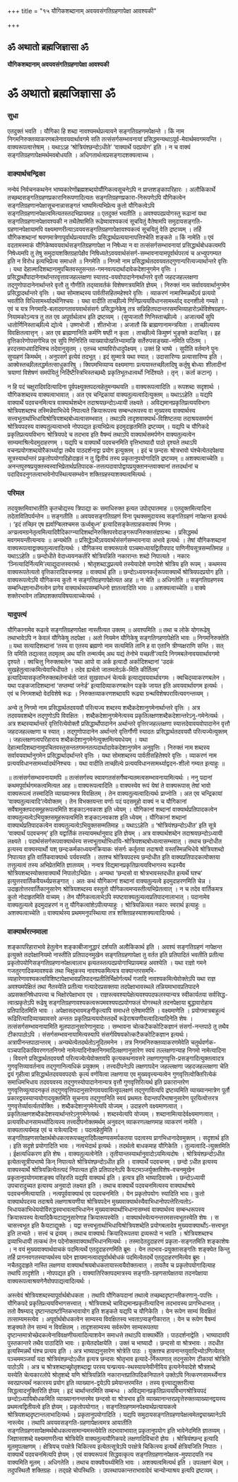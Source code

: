 +++
title = "१५ यौगिकशब्दानाम् अवयवसंगतिग्रहणापेक्षा आवश्यकी"

+++


## ॐ अथातो ब्रह्मजिज्ञासा ॐ

**यौगिकशब्दानाम् अवयवसंगतिग्रहणापेक्षा आवश्यकी**

# ॐ अथातो ब्रह्मजिज्ञासा ॐ

### सुधा

एतदुक्तं भवति । यौगिका हि शब्दा नावश्यमर्थप्रत्यायने सङ्गतिग्रहणमपेक्षन्ते । किं नाम निगमनिरुक्तव्याकरणबलेनावयवार्थावगमे सति तत्संसर्गसम्भावनायां प्रसिद्धमन्यथाऽपूर्व-मेवार्थमवगमयन्ति । वाक्यरूपत्वात्तेषाम् । यथाऽऽह ‘श्रोत्रियंश्छन्दोऽधीते’ ‘वाक्यार्थे पदप्रयोग’ इति । न च वाक्यं सङ्गतिग्रहणापेक्षमर्थमवबोधयति । अधिगतार्थत्वप्रसङ्गादशक्यत्वाच्च ।

### वाक्यार्थचन्द्रिका

नन्वेवं निर्वचनकथनेन भाष्यकारेणोंब्रह्मशब्दयोर्यौगिकत्वसूचनेऽपि न प्राप्तशङ्कापरिहारः । अलौकिकार्थे तच्छब्दसङ्गतिग्रहणप्रकारानिरूपणादित्यतः सङ्गतिग्रहणप्रकारा-निरूपणेऽपि यौगिकत्वेन सङ्गतिग्रहणानपेक्षासूचनान्नासङ्गतं भाष्यमित्यभिप्रेत्य कुतो यौगिकत्वेऽपि सङ्गतिग्रहणानपेक्षत्वमित्यतस्तदभिप्रायमाह ॥ एतदुक्तं भवतीति ॥ अवश्यपदप्रयोगस्तु रूढानां यथा सङ्गतिग्रहणानपेक्षावश्यकी न तथैतेषामिति रूढेष्वावश्यकत्वं सूचयितुं वैतेषामपि समुदायसङ्गति-ग्रहणानपेक्षायामपि वक्ष्यमाणरीत्याऽवयवसङ्गतिग्रहणापेक्षावश्यकत्वं सूचयितुं वेति द्रष्टव्यम् । तर्हि यौगिकशब्दानां श्रवणमात्रेणापूर्वार्थप्रत्ययापत्तिः प्रसिद्धार्थप्रत्ययानापत्तिश्चेति शङ्कते ॥ किं नामेति ॥ एवं वदतामस्माकं यौगिकेष्ववयवार्थसङ्गतिग्रहणापेक्षा न निषेध्या न वा तत्संसर्गसम्भावनायां प्रसिद्धार्थबोधकत्वमपि निषेध्यमपि तु तेषु समुदायशक्तिग्रहापेक्षैव निषिध्यतेऽवयवार्थसंसर्ग-सम्भावनायामपूर्वार्थपरत्वं च अभ्युपगम्यत इति न विरोध इत्यभिप्रेत्य समाधत्ते ॥ निगमेति ॥ निगमो नाम प्रसिद्धार्थतदवयवतद्गुणान्परित्यज्यार्थान्तरे वृत्तिः । यथा देहात्मादिशब्दानामुपचितवस्तुसन्तत-गमनवत्पदार्थादावेकदेशानुगमेन वृत्तिः । प्रसिद्धार्थोपादानेनार्थान्तरवृत्तावजहल्लक्षणा स्यात्तद-वयवोपादानेनार्थान्तरे वृत्तौ जहदजहल्लक्षणा तद्गुणोपादानेनार्थान्तरे वृत्तौ तु गौणीति तद्य्वावर्तकं विशेषणत्रयमिति ज्ञेयम् । निरुक्तं नाम सर्वावयवार्थानुगमेन प्रसिद्धादर्थान्तरे वृत्तिः । यथा सोमशब्दस्य पार्वतीसहितमहेश्वरे वृत्तिः । व्याकरणं नामास्मिन्नर्थेऽयं प्रत्ययो भवतीति विधिसामर्थ्यादर्थनिश्चयः । यथा वादीति ताच्छील्ये णिनिप्रत्ययविधानसामर्थ्याद् वदनशीलो गम्यते । एवं च यत्र निगमादि-बलादवगतावयवार्थसंसर्गः प्रसिद्धानेकेषु तत्र सन्निहितपदान्तरसमभिव्याहारोऽर्थविशेषग्रहण-नियामकोऽन्यत्र तु तत एव अपूर्वार्थलाभ इति द्रष्टव्यम् । (सुप्यजातौ णिनिस्ताच्छील्ये । अजात्यर्थे सुपि धातोर्णिनिस्ताच्छील्ये द्योत्ये । उष्णभोजी । शीतभोजा । अजातौ किं ब्राह्मणानामन्त्रयिता । ताच्छील्यस्य विवक्षितत्वात्तृन् । अत एव ब्राह्मणानिति कर्मणि षष्ठी न कृता । ताच्छील्ये किमुष्णं भुङ्क्ते कदाचित् । इह वृत्तिकारेणोपसर्गभिन्न एव सुपि णिनिरिति व्याख्यायोत्प्रतिभ्यामाङि सर्तेरुपसङ्ख्या-नमिति पठितम् । हरदत्तमाधवादिभिश्च तदेवानुसृतम् । एतच्च भाष्यविरोधादुपेक्ष्यम् । उक्तं हि भाष्ये । सुपीति वर्तमाने पुनः सुप्ग्रहणं किमर्थम् । अनुपसर्ग इत्येवं तदभूत् । इदं सुम्मात्रे यथा स्यात् । उदासारिण्यः प्रत्यासारिण्य इति । आक्वेस्तच्छीलतद्धर्मतत्साधुकारिषु । क्विपमभिव्याप्य वक्ष्यमाणाः प्रत्ययास्तच्छीलादिषु कर्तृषु बोध्याः शीलादीनां त्रयाणां विशेषणं समर्पयितुं निर्दिष्टैस्त्रिभिस्तच्छब्दैः प्रकृतिभूतधात्वर्थो निर्दिश्यते । तृन् । कर्ता कटान्) ।

न हि पदं चक्षुरादिवदित्यादिना पूर्वपक्ष्युक्तपदत्वहेतुमन्यथयति ॥ वाक्यरूपत्वादिति ॥ रूपशब्दः सदृशार्थः । यौगिकशब्दस्य वाक्यत्वाभावात् । अत एव चन्द्रिकायां वाक्यतुल्यत्वादित्युक्तम् ॥ यथाऽऽहेति ॥ यद्यपि वाक्यार्थे पदवचनमित्यत्र वाक्यार्थशब्देन तदाश्रयछन्दोऽध्यायी लक्ष्यते । अविद्यमानप्रकृतिप्रत्ययविभागः श्रोत्रियशब्दश्च तस्मिन्नेवाभिधेये निपात्यते क्रियारूपस्य सम्बन्धरूपस्य वा मुख्यस्य वाक्यार्थस्य सत्त्वभूतार्थाभिधायिश्रोत्रियशब्दबोध्यत्वासम्भवात् । तथाऽपि तादृशवाक्यार्थ-विशिष्टतया तदाश्रयसमर्पणं श्रोत्रियपदस्य वाक्यतुल्यत्वाभावे नोपपद्यत इत्यभिप्रेत्य इदमुदाहृतमिति द्रष्टव्यम् । यद्यपि च यौगिकदे प्रकृतिप्रत्ययविभागः श्रोत्रियपदे च तदभाव इति वैषम्यं तथाऽपि वाक्यार्थसमर्पणेन वाक्यतुल्यत्वेन साम्यमाश्रित्येदमुदाहरणम् । यद्यपि च वाक्यार्थे पदवचनमिति वृत्तिभाष्यादौ पाठो दृश्यते तथाऽपि वचनप्रयोगशब्दयोरैकार्थ्याद्वा तथैव पाठदर्शनाद्वा प्रयोग इत्युक्तम् । इदं च छन्दसः श्रोत्रभावो घंश्चेत्येतदपेक्षया सूत्रस्यार्थान्तरं प्रकृतोपयोगादिहोदाहृतं न तु द्वितीयं तस्य प्रकृतानुपयोगादिति द्रष्टव्यम् ॥ अशक्यत्वाच्चेति ॥ अनन्तपुरुषप्रयुक्तस्वस्वाभिप्रेतार्थप्रतिपादक-तत्तत्पदावापोद्वापप्रयुक्तानन्तवाक्यानां तत्तदर्थानां च पदादिवदनुगतत्वाभावेनोपस्थित्यसम्भवेन शक्तिग्रहस्याशक्यत्वमित्यर्थः ।

### परिमल

तदयुक्तमिवाभातीति कृतचोद्यस्य त्रिपाद्या कः समाधिरुक्त इत्यत उपोद्घातमाह ॥ एतदुक्तमित्यादिना तदेतावितिपर्यन्तेन ॥ सङ्गतीति ॥ अवयवसङ्गतिग्रहणं विना पृथक्समुदायस्य सङ्गतिग्रहणं नापेक्षन्त इत्यर्थः । ‘इदं तच्छिर एष ह्यर्वाग्बिलश्चमस ऊर्ध्वबुध्न’ इत्यादिसङ्केतग्राहकवाक्यं निगमः । अग्य्रत्वमग्रनेतृत्वमित्यादिवैदिकाग्न्यादिशब्दनिरुक्तिपरवेदाङ्गरूपनिरुक्तसंज्ञग्रन्थः । प्रसिद्धमर्थ मवगमयन्तीत्यन्वयः ॥ अन्यथेति ॥ प्रसिद्धेऽर्थेऽवयवार्थसंसर्गसम्भावनाया अभावे इत्यर्थः । तेषां यौगिकशब्दानां वाक्यरूपत्वाद्वाक्यतुल्यत्वादित्यर्थः । यौगिकस्य वाक्यरूपत्वे पञ्चमाध्यायद्वितीयपाद पाणिनीयसूत्रसम्मतिमाह ॥ यथाऽऽहेति ॥ छन्दोधीते वेदाध्ययनकर्तरि श्रोत्रियन्निति नकारान्तः शब्दो निपात्यते । नकारः ‘ञ्नित्यादिर्नित्यमि’त्याद्युदात्तस्वरार्थः । श्रोतृशब्दाद्धप्रत्यये तस्येयादेशे यणादेशे श्रोत्रिय इति रूपम् । कथमस्य वाक्यरूपतेत्यतो वृत्तिकारादिवचनमाह ॥ वाक्यार्थ इति ॥ छन्दोऽध्ययनकर्तृरूपवाक्यार्थे श्रोत्रियपदप्रयोग इति । वाक्यरूपत्वेऽपि यौगिकस्य कुतो न सङ्गतिग्रहणापेक्षेत्यत आह ॥ न चेति ॥ अधिगतेति ॥ सङ्गतिग्रहणस्य सम्बन्धिज्ञानाधीनत्वेन प्रागेव वाक्यार्थरूपसम्बन्धिनो ज्ञातत्वादिति भावः ॥ अशक्यत्वाच्चेति ॥ वाक्ये शक्तेरभावेन तन्निष्ठशक्तयविषयत्वाच्चेत्यर्थः ।

### यादुपत्यं

यौगिकानामेव रूढत्वे सङ्गतिग्रहणापेक्षा नास्तीत्यत उक्तम् ॥ अवश्यमिति ॥ तथा च लोके योगरूढेषु तथाभावेऽपि न केवलं यौगिकेषु तदपेक्षा । अतो नियमेन यौगिकेषु सङ्गतिगहणापेक्षेति भावः ॥ निगमनिरुक्तेति ॥ यथा सत्यादिशब्दानां ‘तस्य वा एतस्य ब्रह्मणो नाम सत्यमिति तानि ह वा एतानि त्रीण्यक्षराणि सन्ति । सत् ति यमिति तद्यत्सत् तदमृतम् अथ यत्ति तन्मर्त्यम् अथ यद्यं तेनोभे यच्छती’त्यादि निगमबलेनावयवार्थावगमो दृश्यते । क्वचित्तु निरुक्तबलेन ‘यथा आपो वा अर्क इत्यादौ अर्कादिशब्दानां ‘उदकं सुखहेतुत्वात्कमित्येवाभिधीयते । तदेव ह्यर्चतो जातमतोऽर्क-मिति कीर्तितम्’ इत्यादिव्यासकृतनिरुक्तबलेनार्चतो जातं सुखसाधनं चेत्यर्क इत्याद्यवयवार्थावगमः । क्वचिद्य्वाकरणबलेन । यथा पङ्कजादिशब्दानां ‘सप्तम्यां जनेर्ड’ इत्यादिव्याकरणबलेन पङ्के जायत इति अवयवार्थावगम इत्यर्थः । एवं च निगमशब्दो वेदविशेषे रूढः । निरुक्तव्याकरणशब्दावपि रूढ्या ग्रन्थविशेषपरावित्यवगन्तव्यम् ।

अन्ये तु निगमो नाम प्रसिद्धार्थतदवयवौ परित्यज्य शब्दस्य शब्दैकदेशानुगमेनार्थान्तरे वृत्तिः । अत्र तदवयवशब्देन तद्गुणोऽपि विवक्षितः । शब्दैकदेशानुगमेनेत्यस्य प्रकृतिलक्षणशब्दैकदेशान्तरेऽनु-गमेनेत्यर्थः । अत्र शब्दस्यार्थान्तरे वृत्तिरित्येवोक्तौ प्रसिद्धार्थोपादानेन अर्थान्तरे वृत्तिरजहल्लक्षणा स्यात्तदेवावयवोपादानेन वृत्तौ जहदजहल्लक्षणा च स्यात् । तद्गुणोपादानेन अर्थान्तरे वृत्तिर्गौणी स्यादतः प्रसिद्धार्थतदवयवौ परित्यज्येत्युक्तम् । जहल्लक्षणत्वपरिहाराय शब्दैकदेशानुगमेनेत्युक्तमित्यवधेयम् । यथा देहात्मादिशब्दानामुपचितवस्तुसन्ततगमनतत्पदार्थादावेकदेशानुगमेन अनुवृत्तिः । निरुक्तं नाम शब्दस्य सर्वावयवार्थानुगमेन प्रसिद्धार्थादर्थान्तरे वृत्तिः । यथा सोमशब्दस्य पार्वतीसहितेश्वरे वृत्तिः । व्याकरणं नाम प्रत्ययविधानसामर्थ्यादर्थनिश्चयः । यथा वादीति ताच्छील्ये प्रत्ययविधानसामर्थ्याद्वदन-शीलो गम्यत इत्याहुः ॥

॥ तत्संसर्गसम्भावनायामपि ॥ तत्संसर्गस्य स्वावगतसंसर्गेष्वन्यतमत्वसम्भावनायामित्यर्थः । ननु पदानां कथमपूर्वार्थगमकत्वमित्यत आह ॥ वाक्यरूपत्वादिति ॥ वाक्यस्येव रूपं येषां ते वाक्यरूपास् तेषां भावो वाक्यरूपत्वं तस्मादिति व्याख्यानमत्र विवक्षितम् । तेन वाक्यतुल्यत्वादित्यर्थः प्राप्नोति । अत एव चन्द्रिकायां ‘वाक्यतुल्यत्वादि’त्येवोक्तम् । तेन विभक्तयन्ता वर्णाः पदं पदसमूहो वाक्यं न च यौगिकानां सर्वेषामुक्तपदसमूहरूपत्वमिति शङ्काऽनवकाश इति ध्येयम् । यौगिकानां शब्दानां वाक्यार्थप्रतिपादकत्वेन वाक्यतुल्यत्वेऽभियुक्तसमूहरूपत्वमिति शङ्काऽनवकाश इति ध्येयम् । यौगिकानां शब्दानां वाक्यार्थप्रतिपादकत्वेन वाक्यतुल्यत्वेऽभियुक्तसम्मतिमाह ॥ यथाऽऽहेति ॥ ‘श्रोत्रियंश्छन्दोऽधीत’ इति सूत्रे ‘वाक्यार्थं पदवचनम्’ इति यद्वार्तिकं तस्यायमर्थानुवाद इति ज्ञेयम् । अत्र वाक्यार्थशब्देन तदाश्रयछन्दोऽध्यायी लक्ष्यते । पदार्थसंसर्गरूपवाक्यार्थस्य सत्त्वभूतार्थाभिधायि-श्रोत्रियशब्दबोध्यत्वासम्भवात् । तथाच छन्दोधीत इत्यस्य वाक्यस्यार्थो यश् छन्दःकर्मकाध्ययनक्रियाकः संसर्गः कर्तृतया तदाश्रयो यस्तस्मिन्नभिधेये श्रोत्रियशब्दो निपात्यत इति वार्तिकवाक्यार्थः पर्यवस्यति । ततश्च श्रोत्रियपदस्य छन्दोधीत इति वाक्यप्रतिपादकत्वोक्तया तत्तुल्यत्वं तस्य अभिप्रेतमिति ज्ञातव्यम् । नन्वत्र विद्यमानप्रकृतिप्रत्ययविभागस्य रूढस्यैव श्रोत्रियशब्दस्योक्तवाक्यार्थे निपातोऽभिप्रेतः । अन्यथा ‘छन्दसो वा श्रोत्रभावस्तदधीत इत्यर्थे घश्च’ इत्युत्तरवार्तिकवैयर्थ्यप्रसङ्गात् । अतः कथं यौगिकानां शब्दानां वाक्यतुल्यत्वे इदमुदाहरणमिति चेन्न । उदाहृतोत्तरवार्तिकानुसारेण श्रोत्रियशब्दस्य वस्तुतो यौगिकत्वमप्यस्तीत्यभिप्रेतत्वात् । न च तदेव वार्तिकमत्र कुतो नोदाहृतमिति वाच्यम् । तेन यौगिकत्वलाभेऽपि स्पष्टवाक्यतुल्यत्वप्रतिपादनालाभात् । पदानामेव वाक्यतुल्यत्वे इदमुदाहरणं न तु यौगिकत्वांशेऽपीत्यप्याहुः । श्रोत्रियन्नित्यत नकारः स्वरार्थ इत्याहुः ॥ अशक्यत्वाच्चेति ॥ वाक्यार्थस्य प्रथममनुपस्थित्या तत्र शक्तिग्रहस्याशक्यत्वादित्यर्थः ।

### वाक्यार्थरत्नमाला

शङ्कापरिहाराभावे हेतुत्वेन शङ्काबीजानुद्धारं दर्शयति अलौकिकार्थ इति । अवश्यं सङ्गतिग्रहणं नापेक्षन्त इत्युक्ते तदपेक्षानियमो नास्तीति प्रतिपादनमुखेन सङ्गतिग्रहणापेक्षा तु वर्तत इति प्रतिपादितं भवतीति प्रतीत्या प्रकृतोपयोगिसङ्गतिग्रहणानपेक्षत्वालाभ इत्यतस्तत्पदप्रयोगाभिप्रायमाह अवश्येति । यथा राज्ञो गमने गजतुरगादिकमावश्यकं तथा भिक्षुकस्य नावश्यकमित्यत्र वाक्यान्तरसमभि-व्याहारेणावश्यकत्वविशिष्टापेक्षाभावप्रतिपादनप्रतीतिर्भिक्षोर्गत्यर्थं गजादि नावश्यकमित्येवोक्तेऽपि यथा राज्ञ अवश्यमपेक्षितं तथा नैतस्येति प्रतीत्या गत्यादेरप्रसक्तया तदपेक्षाभावस्थले तन्नियमाभावप्रतिपादने अप्रसक्तनिषेधापत्त्या च भिक्षोरपेक्षाभाव एव । राज्ञस्त्ववश्यापेक्षेत्यवश्यपदफलस्यान्यत्र स्वीकार्यतया सर्वसिद्ध-त्वात्प्रकृतेऽपि रूढेषु सङ्गतिग्रहणावश्यकत्वरूपमवश्यपदप्रयोगफलं योगस्थले तदनपेक्षाया बुद्धावारोहाय प्रतिपादितमिति भावः । अपेक्षासद्भावमङ्गीकृत्यापि समाधत्ते एतेषामपीति । वक्ष्यमाणेति । प्रयोगमात्रबाहुल्यं रूढिरित्यादिव्याख्यावसरे अन्ततः प्रकृतिप्रत्यययोस्तदर्थे रूढेराश्रयणीयत्वादित्यादिनेति शेषः । तत्संसर्गसम्भावनायामिति मूलपाठानुसारेणानुवादः । सम्भावना चोत्कटैककोटिकज्ञानं संसर्गा-नन्तपाठे तु तथैव टीकापाठोऽपि । संसर्गसम्भावनायामित्यस्यापि संसर्गविषयकोत्कटैककोटिकज्ञान इत्यर्थः। अत्रापीनन्तपाठान्तरम् । अन्यथेत्येतदर्थतोऽनूदितमनेन । तत्र निगमनिरुक्तव्याकरणमेवेति चतुर्थवर्णक-पञ्चपादिकाविवरणगतनिगमो नामेत्यादिनोक्तनिगमादिलक्षणानुसारेण स्वयं तल्लक्षणान्याह निगमो नामेत्यादिना । विवरणे प्रसिद्धार्थतदवयवौ परित्यज्येत्येवोक्तावपि कृत्यकथनावसरे लक्षणागुणवृत्ति-प्रसङ्गादित्युक्तत्वादत्र गुणवृत्तिव्यावर्तनाय तद्गुणानित्यधिकं प्रयुक्तम् । तत्त्वदीपनेऽपि लक्षणापदेन जहल्लक्षणा जहदजहल्लक्षणा चेति द्वयं गृहीत्वा प्रसिद्धार्थतदवयवपदयोः कृत्यं वर्णयित्वा लक्षणाया एव मुख्यवृत्त्यन्यत्वेन गुणवृत्तित्वोक्तिरित्येकं समाधिमभिधाय तदवयवस्य तद्गुणस्योपादानेनान्यत्र वृत्तौ गुणवृत्तिरित्यर्थ इति प्रकारान्तरेण गुणवृत्तिव्युत्पादनकृतं तद्गुणवृत्तिपदानुसारेणावयवावित्युपलक्षणं तद्गुणावित्यपि द्रष्टव्यमिति व्याख्यानमात्रेण पूर्तौ प्रकारद्वयस्याप्ययोगादयुक्तमिति सूचनाय तद्गुणानिति स्वयं प्रथमतः वेदान्तपरिभाषानुसारेण पूरयित्वोत्तरत्र गुणवृत्तेर्व्यावर्त्यतयोक्तिः । शब्दैकदेशानुगमेनेत्यपि योज्यम् । उदाहरणे वक्ष्यमाणत्वात् । प्रकृतिलक्षणशब्दैकदेशस्यार्थान्तरेऽनुगमेनेत्यर्थः । शब्दस्येत्यपि योज्यम् । शब्दानामित्यादेर्वक्ष्यमाणत्वात् । प्रत्ययविधानसामर्थ्यादित्यस्य तत्त्वदीपनोक्तमर्थम् अनुवदन् व्याकरणलक्षणमाह व्याकरणं नामेति । वाक्यतात्पर्यमाह एवं च यत्रेत्यादिना । पदत्वहेतुमिति । सङ्गतिग्रहणसापेक्षार्थबोधकत्वरूपचक्षुरादिवैलक्षण्यसमर्पकतया पदत्वस्य प्रागभिधानादेवमुक्तम् । सदृशार्थ इति । इति सदृशे प्रयोगादिति भावः । नत्वभेदार्थ इत्यर्थः । तदर्थत्वे बाधकमाह यौगिकेति । तुल्यत्वादि-त्युक्तमिति । ईक्षत्यधिकरण इति शेषः । वाक्यतुल्यत्वेनेति । तृतीयान्तस्यार्थानुवादोऽयमित्यदोषः । श्रोत्रियंश्छन्दोऽधीत इत्येतत्सूत्रीयभाष्ये किन् निपात्यते श्रोत्रियंश्छन्दोऽधीत इति । वाक्यार्थे पदवचनम् । छन्दो ऽधीत इत्यस्य वाक्यस्यार्थे श्रोत्रियन्नित्येतत्पदं निपात्यत इति प्रतिपादनेऽपि कैयटमञ्जर्युक्तविशेष-वचनमुखेन प्रकृतानुपयोगमाशङ्क्य परिहरति यद्यपि वाक्यार्थ इति । इत्यत्र इति भाष्यादिवाक्ये । छन्दोऽध्यायी उपचारादुच्यत इत्यस्य अनुवादो लक्ष्यत इति । तथाच वाक्यार्थे पदवचनमित्यस्य वाक्यार्थाश्रये पदवचनमित्यायाति । नत्वपूर्ववाक्यार्थ एव पदवचनमिति । येन प्रकृतोपयोगः स्यादिति भावः। कुतो वाक्यार्थपदस्य तदाश्रये लक्षणाश्रयणीया श्रोत्रियपदेन मुख्यवाक्यार्थस्यैवाभिधानोपपत्तेरित्यतोऽ-भिधायकाभिधेययोर्विरुद्धस्वभावत्वाभिधानेन मुख्यवाक्यार्थाभिधानासम्भवं वाक्यार्थस्य सम्बन्धरूपस्य क्रियारूपस्य वेत्यादिकैयटाद्यनुसारेणाह क्रियारूपस्येति । वाक्यार्थस्येत्यनन्तरमसत्त्वभूतस्येति शेषः । स चासत्त्वभूत इति कैयटाद्युक्तेः । यद्वा सत्त्वभूतार्थाभिधायिश्रोत्रियशब्देति प्रयोगबलादेव मुख्यवाक्यार्थोऽ-सत्त्वभूत इति लभ्यते । सत्त्वं च द्रव्यम् । तथाच वाक्यार्थः क्रियादिरूपतया द्रव्यरूपो न भवति । श्रोत्रियशब्दश्च द्रव्याभिधायी तत्कथं तेन पदेनोक्तवाक्यार्थाभिधानमित्यर्थः । तस्मादेतदुदाहरणं प्रकृता-सङ्गतमिति शङ्काशेषः । न वयं मुख्यवाक्यार्थवाचकं पदमित्यर्थे एतदुदाहरणमिति ब्रूमः । येन तदभाव-प्रयुक्तासङ्गतिः शङ्क्येत किन्तु तर्हि प्रागनवगतस्याप्यर्थस्य पदेन ज्ञायमानत्वादपूर्वार्थबोधकं पदमित्येतदर्थे एतदुदाहरणमित्येव ब्रूमः । नचैतदुदाहृते नास्ति लक्षणया वाक्यार्थाश्रयबोधकतायास्त्वयैवोक्तत्वात् । तावतैव च प्रकृतोपयोगादित्याह तथापि तादृशेति । नोपपद्यत इति । वाक्यातिरिक्तपदमात्रस्य सङ्गति-ग्रहणसापेक्षतया तदनपेक्षाया वाक्यरूपत्वाश्रयणेनैवोपपाद्यत्वादित्यर्थः ।

अस्त्वेवं श्रोत्रियशब्दस्यापूर्वार्थबोधकता । तथापि यौगिकपदानां तथात्वे तच्छब्ददृष्टान्तीकरणानु-पपत्तिः । यौगिकपदे प्रकृतिप्रत्ययविभागसत्त्वात् । श्रोत्रियशब्दे चाविद्यमानप्रकृतीत्यादिना तदभावस्य प्रागभिधानात् । ततो वैषम्याद् दृष्टान्तदार्ष्टान्तिकभावायोग इति शङ्कते यद्यपि च यौगिकेति । येन रूपेण साम्यं विवक्षितं तत्साम्यमस्त्येव । अपूर्वार्थबोधकत्वेन साम्यस्य विवक्षितस्य भवताऽप्यङ्गीकारात् । येन च रूपेण वैषम्यं शङ्क्यते तेन साम्यं न विवक्षितम् । तादृशसाम्यस्य सर्वरूपेण साम्यरूपतया दृष्टान्तमात्रोच्छेदकत्वेनाविवक्षणीयत्वादित्याशयेन समाधत्ते तथाऽपि वाक्यार्थेति । पाठदर्शनाद्वेति । भाष्यादावपि पुस्तकान्तरे तथैव पाठादिति भावः । इत्येतदपेक्षयेति । उक्तं च भाष्यादौ । छन्दसो वा श्रोत्रभावः । तदधीत इत्यस्मिन्नर्थे घंश्च प्रत्यय इति । अत्र भाष्याद्यनुसारेण श्रोत्रेति पाठः । युक्तश्च हायनान्तयुवादिभ्योऽणित्येतत् पञ्चममञ्जर्यां यदा श्रोत्रियंश्छन्दोऽधीत इत्यत्र छन्दसः श्रोतृभाव इत्यादे-र्निरूपणात् तदनुसारेण टीकायां श्रोत्रिति पाठोऽपि । अत्र च श्रोत्रशब्दाच्छ्रोतृशब्दाद्वा परस्य घन्प्रत्यय-स्थस्यायनेयीनीयिय इत्यनेनेयादेशे श्रौत्रशब्दे यस्येति चेत्यकारलोपे श्रोतृशब्दे यणि श्रोत्रियन्निति नकारान्तप्रातिपदिकनिपातने उक्तेऽपि नित्करणसामर्थ्येनात्र स्वरप्राप्त्यर्थं नकारस्य प्रयोग इति व्याख्यान-द्वयेऽपि प्रमेयान्तरमस्ति । तस्य वृत्त्याद्युक्तरीत्या सिद्धत्वादनुक्तिरिति ज्ञेयम् । इदं चार्थान्तरमिति सम्बन्धः । अविद्यमानप्रकृतिप्रत्ययविभागश्रोत्रियपदं छन्दोऽध्यायिबोधकमिति व्याख्यानानन्तरमेव छन्दसो वा श्रोत्रभाव इति व्याख्यानान्तरप्रवृत्तेरुक्तव्याख्यानद्वयस्य प्रथमत्वद्वितीयत्वे इति ज्ञेयम् । प्रकृतोपयोगात् । सङ्गतिग्रहणमनपेक्ष्यार्थप्रत्यायकत्वे श्रोत्रियशब्ददृष्टान्तलाभादित्यर्थः । प्रकृतानुपयोगादिति । यद्यपि समुदायसङ्गतिग्रहणापेक्षत्वमेतद्व्याख्यानेऽपि नास्त्येव । तथापि अवयवसङ्गति-ग्रहणापेक्षत्वमत्र आयातीति सङ्गतिग्रहणसापेक्षमर्थबोधकत्वसामान्यमस्त्येवेति तदभावाभावात् प्रकृतानुपयोग इति भावेनेदमिति ज्ञातव्यम् । जिज्ञासाशब्दे वक्ष्यमाणरीत्या श्रोत्रियेति वाक्यतुल्ययौगिकपदे लक्षणादिविचारो ज्ञेयः । श्रोत्रियंश्छन्द इत्यादि मूलमुपलक्षणम् । क्षेत्रियच् परक्षेत्रे चिकित्स्य इत्येतत्सूत्रेऽपि परक्षेत्रे चिकित्स्य इत्यर्थे क्षेत्रियजिति निपातः । वाक्यार्थे पदवचनमित्यपि ज्ञेयम् । एवं वाक्यरूपत्वं सिद्धवत्कृत्य सङ्गतिग्रहणानपेक्षत्व-मुपपादयति नच वाक्यमिति मूलम् । अधिगतेति । तथाच वाक्यवैयर्थ्यमिति भावः । अशक्यत्वमित्यर्थ इति । उपलक्षणं चेदम् । तदुपस्थितौ शक्तिग्रहः । तद्ग्रहे चोपस्थितिः । उपस्थापकान्तराभावादेवं चान्योन्याश्रय इत्यपि द्रष्टव्यम् ।


